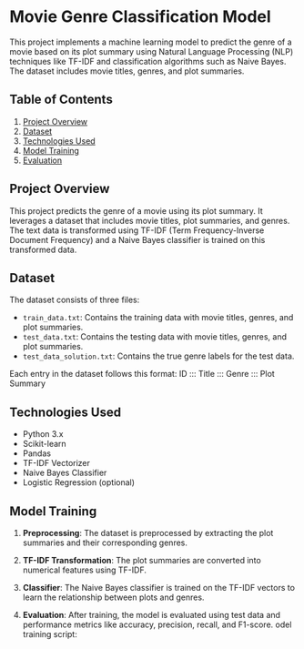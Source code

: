 # Movie Genre Classification Model

This project implements a machine learning model to predict the genre of a movie based on its plot summary using Natural Language Processing (NLP) techniques like TF-IDF and classification algorithms such as Naive Bayes. The dataset includes movie titles, genres, and plot summaries.

## Table of Contents
1. [Project Overview](#project-overview)
2. [Dataset](#dataset)
3. [Technologies Used](#technologies-used)
4. [Model Training](#model-training)
5. [Evaluation](#evaluation)

## Project Overview

This project predicts the genre of a movie using its plot summary. It leverages a dataset that includes movie titles, plot summaries, and genres. The text data is transformed using TF-IDF (Term Frequency-Inverse Document Frequency) and a Naive Bayes classifier is trained on this transformed data.

## Dataset

The dataset consists of three files:
- `train_data.txt`: Contains the training data with movie titles, genres, and plot summaries.
- `test_data.txt`: Contains the testing data with movie titles, genres, and plot summaries.
- `test_data_solution.txt`: Contains the true genre labels for the test data.

Each entry in the dataset follows this format: ID ::: Title ::: Genre ::: Plot Summary


## Technologies Used

- Python 3.x
- Scikit-learn
- Pandas
- TF-IDF Vectorizer
- Naive Bayes Classifier
- Logistic Regression (optional)

## Model Training

1. **Preprocessing**: 
   The dataset is preprocessed by extracting the plot summaries and their corresponding genres.

2. **TF-IDF Transformation**: 
   The plot summaries are converted into numerical features using TF-IDF.

3. **Classifier**: 
   The Naive Bayes classifier is trained on the TF-IDF vectors to learn the relationship between plots and genres.

4. **Evaluation**: 
   After training, the model is evaluated using test data and performance metrics like accuracy, precision, recall, and F1-score.
odel training script:


  
